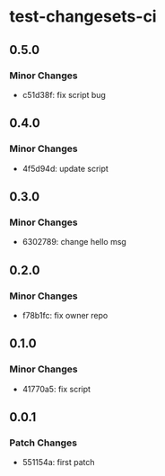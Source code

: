 # test-changesets-ci

## 0.5.0

### Minor Changes

- c51d38f: fix script bug

## 0.4.0

### Minor Changes

- 4f5d94d: update script

## 0.3.0

### Minor Changes

- 6302789: change hello msg

## 0.2.0

### Minor Changes

- f78b1fc: fix owner repo

## 0.1.0

### Minor Changes

- 41770a5: fix script

## 0.0.1

### Patch Changes

- 551154a: first patch
